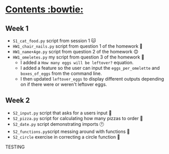 # <ins>Contents :bowtie:</ins>
## Week 1
- `S1_cat_food.py` script from session 1 :cat:
- `HW1_chair_nails.py` script from question 1 of the homework :hammer:
- `HW1_name+Age.py` script from question 2 of the homework :blush:
- `HW1_omeletes.py` my script from question 3 of the homework :egg:
  - I added a `How many eggs will be leftover?` equation.
  - I added a feature so the user can input the `eggs_per_omelette` and `boxes_of_eggs` from the command line.
  - I then updated `leftover_eggs` to display different outputs depending on if there were or weren't leftover eggs.
## Week 2
- `S2_input.py` script that asks for a users input :dog:
- `S2_pizza.py` script for calculating how many pizzas to order :pizza:
- `S2_date.py` script demonstrating imports :clock1:
- `S2_functions.py`script messing around with functions :wave:
- `S2_circle` exercise in correcting a circle function :large_blue_circle:


TESTING
